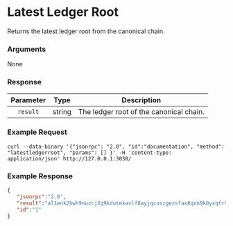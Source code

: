 # Latest Ledger Root
Returns the latest ledger root from the canonical chain.

### Arguments

None

### Response

| Parameter |  Type  |               Description               |
|:---------:|:------:|:---------------------------------------:|
| `result`  | string | The ledger root of the canonical chain. |

### Example Request
```ignore
curl --data-binary '{"jsonrpc": "2.0", "id":"documentation", "method": "latestledgerroot", "params": [] }' -H 'content-type: application/json' http://127.0.0.1:3030/
```

### Example Response 
```json
{
   "jsonrpc":"2.0",
   "result":"al1enk2kwh9nuzcj2q9kdutekavlf8ayjqcuszgezsfax8qxn9k0yxqfr9fr2",
   "id":"1"
}
```